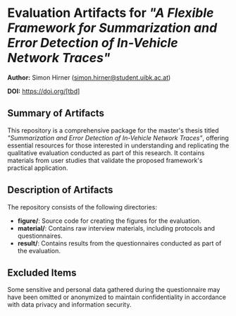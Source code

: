 # Evaluation Artifacts for *"A Flexible Framework for Summarization and Error Detection of In-Vehicle Network Traces"*

**Author:** Simon Hirner ([simon.hirner@student.uibk.ac.at](mailto:simon.hirner@student.uibk.ac.at))

**DOI:** https://doi.org/[tbd]

## Summary of Artifacts

This repository is a comprehensive package for the master's thesis titled *"Summarization and Error Detection of In-Vehicle Network Traces"*, offering essential resources for those interested in understanding and replicating the qualitative evaluation conducted as part of this research. It contains materials from user studies that validate the proposed framework's practical application.

## Description of Artifacts

The repository consists of the following directories:

- **figure/**: Source code for creating the figures for the evaluation.
- **material/**: Contains raw interview materials, including protocols and questionnaires.
- **result/**: Contains results from the questionnaires conducted as part of the evaluation.

## Excluded Items

Some sensitive and personal data gathered during the questionnaire may have been omitted or anonymized to maintain confidentiality in accordance with data privacy and information security.